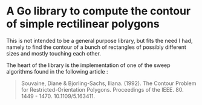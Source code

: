 # A Go library to compute the contour of simple rectilinear polygons

This is not intended to be a general purpose library, but fits the need I had, namely to find the contour of a bunch of rectangles of possibly different sizes and mostly touching each other.

The heart of the library is the implementation of one of the sweep algorithms found in the following article :

> Souvaine, Diane & Bjorling-Sachs, Iliana. (1992). The Contour Problem for Restricted-Orientation Polygons. Proceedings of the IEEE. 80. 1449 - 1470. 10.1109/5.163411.
